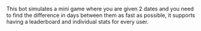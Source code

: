 This bot simulates a mini game where you are given 2 dates and you need to find the difference in days between them as fast as possible, it supports having a leaderboard and individual stats for every user.


